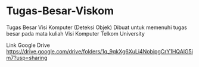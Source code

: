 # Tugas-Besar-Viskom
Tugas Besar Visi Komputer (Deteksi Objek)
Dibuat untuk memenuhi tugas besar pada mata kuliah Visi Komputer Telkom University

Link Google Drive
https://drive.google.com/drive/folders/1q_9qkXg6XuLi4NobipgCrY1HQAlG5im7?usp=sharing
